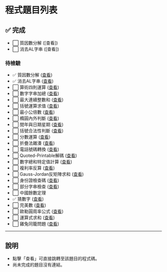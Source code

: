 # 程式題目列表


## ✅ 完成
- ⬜ 質因數分解 ([查看])
- ⬜ 消去AL字串 ([查看])

### 待檢驗

- ✅ 質因數分解 ([查看](./1/main.cpp))
- ✅ 消去AL字串 ([查看](./2/main.cpp))
- ⬜ 算術四則運算 ([查看]())
- ⬜ 數字字串加總 ([查看]())
- ⬜ 最大連續整數和 ([查看]())
- ⬜ 括號運算求值 ([查看]())
- ⬜ 最小公倍數 ([查看]())
- ⬜ 橢圓內外判斷 ([查看]())
- ⬜ 閏年與日期星期 ([查看]())
- ⬜ 括號合法性判斷 ([查看]())
- ⬜ 分數運算 ([查看]())
- ⬜ 折疊法雜湊 ([查看]())
- ⬜ 電話號碼轉換 ([查看]())
- ⬜ Quoted-Printable解碼 ([查看]())
- ⬜ 數字總和特定值計算 ([查看]())
- ⬜ 複利率反算 ([查看]())
- ⬜ Gauss-Jordan反矩陣求和 ([查看]())
- ⬜ 身份證檢查碼 ([查看]())
- ⬜ 部分字串檢查 ([查看]())
- ⬜ 中國餘數定理
- ✅ 猜數字 ([查看](./21/main.cpp))
- ⬜ 完美數 ([查看]())
- ⬜ 歐勒圓周率公式 ([查看]())
- ⬜ 運算式求和 ([查看]())
- ⬜ 雞兔同籠問題 ([查看]())

---

## 說明
- 點擊「查看」可直接跳轉至該題目的程式碼。
- 尚未完成的題目沒有連結。

